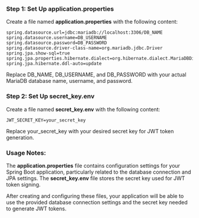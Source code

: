 ### Step 1: Set Up application.properties

Create a file named **application.properties** with the following content:

    spring.datasource.url=jdbc:mariadb://localhost:3306/DB_NAME
    spring.datasource.username=DB_USERNAME
    spring.datasource.password=DB_PASSWORD
    spring.datasource.driver-class-name=org.mariadb.jdbc.Driver
    spring.jpa.show-sql=true
    spring.jpa.properties.hibernate.dialect=org.hibernate.dialect.MariaDBDialect
    spring.jpa.hibernate.ddl-auto=update

Replace DB_NAME, DB_USERNAME, and DB_PASSWORD with your actual MariaDB database name, username, and password.

### Step 2: Set Up secret_key.env

Create a file named **secret_key.env** with the following content:

    JWT_SECRET_KEY=your_secret_key

Replace your_secret_key with your desired secret key for JWT token generation.

### Usage Notes:

The **application.properties** file contains configuration settings for your Spring Boot application, particularly related to the database connection and JPA settings.
The **secret_key.env** file stores the secret key used for JWT token signing.

After creating and configuring these files, your application will be able to use the provided database connection settings and the secret key needed to generate JWT tokens.